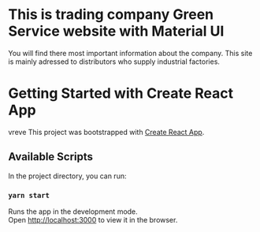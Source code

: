 # This is trading company Green Service website with Material UI

You will find there most important information about the company. This site is mainly adressed to distributors who supply industrial factories.

# Getting Started with Create React App
vreve
This project was bootstrapped with [Create React App](https://github.com/facebook/create-react-app).

## Available Scripts

In the project directory, you can run:

### `yarn start`

Runs the app in the development mode.\
Open [http://localhost:3000](http://localhost:3000) to view it in the browser.



